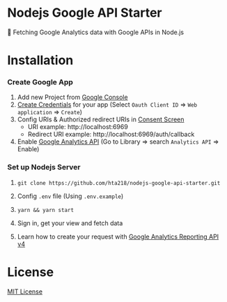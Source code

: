 # Nodejs Google API Starter
🚠 Fetching Google Analytics data with Google APIs in Node.js

# Installation
### Create Google App
1. Add new Project from [Google Console](https://console.developers.google.com/)
2. [Create Credentials](https://console.developers.google.com/apis/credentials) for your app (Select `Oauth Client ID` => `Web application` => `Create`)
3. Config URIs & Authorized redirect URIs in [Consent Screen](https://console.cloud.google.com/apis/credentials/consent)
    * URI example: http://localhost:6969
    * Redirect URI example: http://localhost:6969/auth/callback
4. Enable [Google Analytics API](https://console.developers.google.com/apis/api/analytics.googleapis.com/overview) (Go to Library => search `Analytics API` => Enable)

### Set up Nodejs Server
1. `git clone https://github.com/hta218/nodejs-google-api-starter.git`

2. Config `.env` file (Using `.env.example`)

3. `yarn && yarn start`

4. Sign in, get your view and fetch data

5. Learn how to create your request with [Google Analytics Reporting API v4](https://developers.google.com/analytics/devguides/reporting/core/v4/basics)

# License
[MIT License](https://opensource.org/licenses/MIT)